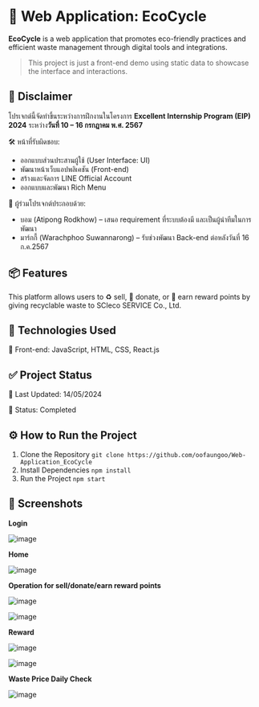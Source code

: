 # 🌿 Web Application: EcoCycle
**EcoCycle** is a web application that promotes eco-friendly practices and efficient waste management through digital tools and integrations.
> This project is just a front-end demo using static data to showcase the interface and interactions.

## 📢 Disclaimer

โปรเจกต์นี้จัดทำขึ้นระหว่างการฝึกงานในโครงการ **Excellent Internship Program (EIP) 2024** ระหว่าง**วันที่ 10 – 16 กรกฎาคม พ.ศ. 2567**

🛠️ หน้าที่รับผิดชอบ:
- ออกแบบส่วนประสานผู้ใช้ (User Interface: UI)
- พัฒนาหน้าเว็บแอปพลิเคชัน (Front-end)
- สร้างและจัดการ LINE Official Account
- ออกแบบและพัฒนา Rich Menu

👥 ผู้ร่วมโปรเจกต์ประกอบด้วย:
- บอม (Atipong Rodkhow) – เสนอ requirement ที่ระบบต้องมี และเป็นผู้นำทีมในการพัฒนา
- มาร์กกี้ (Warachphoo Suwannarong) – รับช่วงพัฒนา Back-end ต่อหลังวันที่ 16 ก.ค.2567

## 📦 Features
This platform allows users to ♻️ sell, 🎁 donate, or 🌟 earn reward points by giving recyclable waste to SCIeco SERVICE Co., Ltd.

## 🚀 Technologies Used
🎨 Front-end: JavaScript, HTML, CSS, React.js

## ✅ Project Status
📅 Last Updated: 14/05/2024

🚀 Status: Completed

## ⚙️ How to Run the Project
1. Clone the Repository
   ```git clone https://github.com/oofaungoo/Web-Application_EcoCycle```
2. Install Dependencies
   ```npm install```
3. Run the Project
   ```npm start```

## 📸 Screenshots
**Login**

![image](https://github.com/user-attachments/assets/ae598a63-3bc5-4523-acf5-55b80c6d931a)

**Home**

![image](https://github.com/user-attachments/assets/64e14c19-fe21-4489-9884-0275771bea2e)

**Operation for sell/donate/earn reward points**

![image](https://github.com/user-attachments/assets/11b583ef-c09a-44f4-8532-f5fb1faae7e9)

![image](https://github.com/user-attachments/assets/08241841-7845-4250-a89d-e103e962790f)

**Reward**

![image](https://github.com/user-attachments/assets/98543774-db4b-408f-aef0-503775f48fde)

![image](https://github.com/user-attachments/assets/e8caa6a8-bee0-4776-ac77-7c979df0e496)

**Waste Price Daily Check**

![image](https://github.com/user-attachments/assets/51d0d4ce-79c4-4a4e-897f-440c2f92fecd)







